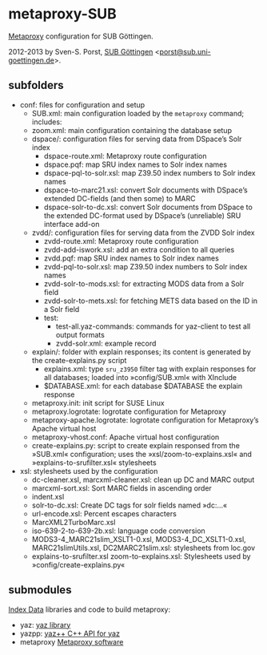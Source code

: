 # metaproxy-SUB
[Metaproxy](http://www.indexdata.com/metaproxy) configuration for SUB Göttingen.

2012-2013 by Sven-S. Porst, [SUB Göttingen](http://www.sub.uni-goettingen.de/) <[porst@sub.uni-goettingen.de](mailto:porst@sub.uni-goettingen.de)>.


## subfolders
* conf: files for configuration and setup
	* SUB.xml: main configuration loaded by the `metaproxy` command; includes:
	* zoom.xml: main configuration containing the database setup
	* dspace/: configuration files for serving data from DSpace’s Solr index
		* dspace-route.xml: Metaproxy route configuration
		* dspace.pqf: map SRU index names to Solr index names
		* dspace-pql-to-solr.xsl: map Z39.50 index numbers to Solr index names
		* dspace-to-marc21.xsl: convert Solr documents with DSpace’s extended DC-fields (and then some) to MARC
		* dspace-solr-to-dc.xsl: convert Solr documents from DSpace to the extended DC-format used by DSpace’s (unreliable) SRU interface add-on
	* zvdd/: configuration files for serving data from the ZVDD Solr index
		* zvdd-route.xml: Metaproxy route configuration
		* zvdd-add-iswork.xsl: add an extra condition to all queries
		* zvdd.pqf: map SRU index names to Solr index names
		* zvdd-pql-to-solr.xsl: map Z39.50 index numbers to Solr index names
		* zvdd-solr-to-mods.xsl: for extracting MODS data from a Solr field
		* zvdd-solr-to-mets.xsl: for fetching METS data based on the ID in a Solr field
		* test:
			* test-all.yaz-commands: commands for yaz-client to test all output formats
			* zvdd-solr.xml: example record
	* explain/: folder with explain responses; its content is generated by the create-explains.py script
		* explains.xml: type `sru_z3950` filter tag with explain responses for all databases; loaded into »config/SUB.xml« with XInclude
		* $DATABASE.xml: for each database $DATABASE the explain response
	* metaproxy.init: init script for SUSE Linux
	* metaproxy.logrotate: logrotate configuration for Metaproxy
	* metaproxy-apache.logrotate: logrotate configuration for Metaproxy’s Apache virtual host
	* metaproxy-vhost.conf: Apache virtual host configuration
	* create-explains.py: script to create explain responsed from the »SUB.xml« configuration; uses the »xsl/zoom-to-explains.xsl« and »explains-to-srufilter.xsl« stylesheets
* xsl: stylesheets used by the configuration
	* dc-cleaner.xsl, marcxml-cleaner.xsl: clean up DC and MARC output
	* marcxml-sort.xsl: Sort MARC fields in ascending order
	* indent.xsl
	* solr-to-dc.xsl: Create DC tags for solr fields named »dc:…«
	* url-encode.xsl: Percent escapes characters
	* MarcXML2TurboMarc.xsl
	* iso-639-2-to-639-2b.xsl: language code conversion
	* MODS3-4_MARC21slim_XSLT1-0.xsl, MODS3-4_DC_XSLT1-0.xsl, MARC21slimUtils.xsl, DC2MARC21slim.xsl: stylesheets from loc.gov
	* explains-to-srufilter.xsl zoom-to-explains.xsl: Stylesheets used by »config/create-explains.py«



## submodules
[Index Data](http://www.indexdata.com/) libraries and code to build metaproxy:
* yaz: [yaz library](http://www.indexdata.com/yaz)
* yazpp: [yaz++ C++ API for yaz](http://www.indexdata.com/yazpp)
* metaproxy [Metaproxy software](http://www.indexdata.com/metaproxy)
